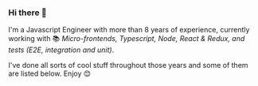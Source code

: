 ### Hi there 👋

I'm a Javascript Engineer with more than 8 years of experience, currently working with 📚 *Micro-frontends, Typescript, Node, React & Redux, and tests (E2E, integration and unit)*.

I've done all sorts of cool stuff throughout those years and some of them are listed below. Enjoy 😊
